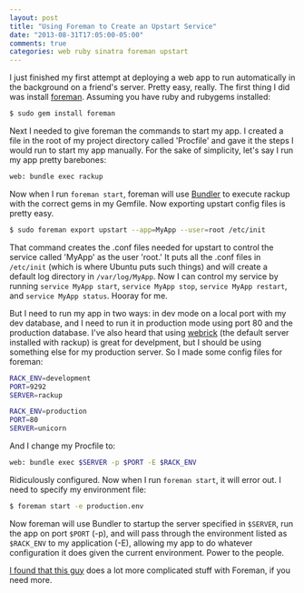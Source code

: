 ```yaml
---
layout: post
title: "Using Foreman to Create an Upstart Service"
date: "2013-08-31T17:05:00-05:00"
comments: true
categories: web ruby sinatra foreman upstart
---
```


I just finished my first attempt at deploying a web app to run automatically in the background on a friend's server. Pretty easy, really. The first thing I did was install [foreman](https://github.com/ddollar/foreman). Assuming you have ruby and rubygems installed:

``` bash
$ sudo gem install foreman
```

Next I needed to give foreman the commands to start my app. I created a file in the root of my project directory called 'Procfile' and gave it the steps I would run to start my app manually. For the sake of simplicity, let's say I run my app pretty barebones:

``` bash Procfile
web: bundle exec rackup
```

Now when I run `foreman start`, foreman will use [Bundler](http://bundler.io/) to execute rackup with the correct gems in my Gemfile. Now exporting upstart config files is pretty easy.

``` bash
$ sudo foreman export upstart --app=MyApp --user=root /etc/init
```

That command creates the .conf files needed for upstart to control the service called 'MyApp' as the user 'root.' It puts all the .conf files in `/etc/init` (which is where Ubuntu puts such things) and will create a default log directory in `/var/log/MyApp`. Now I can control my service by running `service MyApp start`, `service MyApp stop`, `service MyApp restart`, and `service MyApp status`. Hooray for me.

But I need to run my app in two ways: in dev mode on a local port with my dev database, and I need to run it in production mode using port 80 and the production database. I've also heard that using [webrick](https://en.wikipedia.org/wiki/WEBrick) (the default server installed with rackup) is great for develpment, but I should be using something else for my production server. So I made some config files for foreman:

``` bash development.env
RACK_ENV=development
PORT=9292
SERVER=rackup
```

``` bash production.env
RACK_ENV=production
PORT=80
SERVER=unicorn
```

And I change my Procfile to:

``` bash Procfile
web: bundle exec $SERVER -p $PORT -E $RACK_ENV
```

Ridiculously configured. Now when I run `foreman start`, it will error out. I need to specify my environment file:

``` bash
$ foreman start -e production.env
```

Now foreman will use Bundler to startup the server specified in `$SERVER`, run the app on port `$PORT` (-p), and will pass through the environment listed as `$RACK_ENV` to my application (-E), allowing my app to do whatever configuration it does given the current environment. Power to the people.

[I found that this guy](http://michaelvanrooijen.com/articles/2011/06/08-managing-and-monitoring-your-ruby-application-with-foreman-and-upstart/) does a lot more complicated stuff with Foreman, if you need more.
